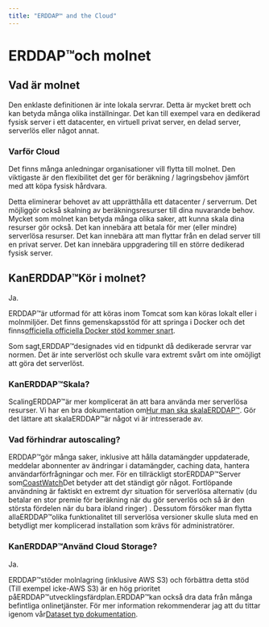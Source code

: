 ```yaml
---
title: "ERDDAP™ and the Cloud"
---
```

# ERDDAP™och molnet

## Vad är molnet

Den enklaste definitionen är inte lokala servrar. Detta är mycket brett och kan betyda många olika inställningar. Det kan till exempel vara en dedikerad fysisk server i ett datacenter, en virtuell privat server, en delad server, serverlös eller något annat.

### Varför Cloud

Det finns många anledningar organisationer vill flytta till molnet. Den viktigaste är den flexibilitet det ger för beräkning / lagringsbehov jämfört med att köpa fysisk hårdvara.

Detta eliminerar behovet av att upprätthålla ett datacenter / serverrum. Det möjliggör också skalning av beräkningsresurser till dina nuvarande behov. Mycket som molnet kan betyda många olika saker, att kunna skala dina resurser gör också. Det kan innebära att betala för mer (eller mindre) serverlösa resurser. Det kan innebära att man flyttar från en delad server till en privat server. Det kan innebära uppgradering till en större dedikerad fysisk server.

## KanERDDAP™Kör i molnet?

Ja.

ERDDAP™är utformad för att köras inom Tomcat som kan köras lokalt eller i molnmiljöer. Det finns gemenskapsstöd för att springa i Docker och det finns[officiella officiella Docker stöd kommer snart](https://github.com/ERDDAP/erddap/blob/main/DOCKER.md).

Som sagt,ERDDAP™designades vid en tidpunkt då dedikerade servrar var normen. Det är inte serverlöst och skulle vara extremt svårt om inte omöjligt att göra det serverlöst.

### KanERDDAP™Skala?

ScalingERDDAP™är mer komplicerat än att bara använda mer serverlösa resurser. Vi har en bra dokumentation om[Hur man ska skalaERDDAP™](https://erddap.github.io/docs/server-admin/scaling). Gör det lättare att skalaERDDAP™är något vi är intresserade av.

### Vad förhindrar autoscaling?

ERDDAP™gör många saker, inklusive att hålla datamängder uppdaterade, meddelar abonnenter av ändringar i datamängder, caching data, hantera användarförfrågningar och mer. För en tillräckligt storERDDAP™Server som[CoastWatch](https://coastwatch.pfeg.noaa.gov/erddap/index.html)Det betyder att det ständigt gör något. Fortlöpande användning är faktiskt en extremt dyr situation för serverlösa alternativ (du betalar en stor premie för beräkning när du gör serverlös och så är den största fördelen när du bara ibland ringer) . Dessutom försöker man flytta allaERDDAP™olika funktionalitet till serverlösa versioner skulle sluta med en betydligt mer komplicerad installation som krävs för administratörer.

### KanERDDAP™Använd Cloud Storage?

Ja.

ERDDAP™stöder molnlagring (inklusive AWS S3) och förbättra detta stöd (Till exempel icke-AWS S3) är en hög prioritet påERDDAP™utvecklingsfärdplan.ERDDAP™kan också dra data från många befintliga onlinetjänster. För mer information rekommenderar jag att du tittar igenom vår[Dataset typ dokumentation](https://erddap.github.io/docs/server-admin/datasets#detailed-descriptions-of-dataset-types).
